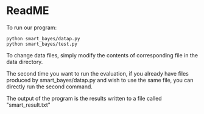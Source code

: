 # ReadME

To run our program:

```
python smart_bayes/datap.py
python smart_bayes/test.py
```
To change data files, simply modify the contents of corresponding file in the data directory.

The second time you want to run the evaluation, if you already have files produced by smart_bayes/datap.py and wish to use the same file, you can directly run the second command.

The output of the program is the results written to a file called "smart_result.txt"
